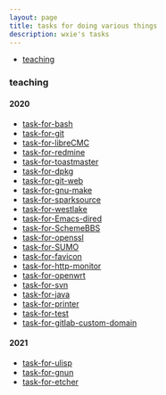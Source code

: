```yaml
---
layout: page
title: tasks for doing various things
description: wxie's tasks
---
```


<div class="navbar">
    <div class="navbar-inner">
        <ul class="nav">
            <li><a href="#teaching">teaching</a></li>
        </ul>
    </div>
</div>


### <a name="teaching"></a>teaching

#### 2020

- [task-for-bash](teaching/task-for-bash.md)
- [task-for-git](teaching/task-for-git.md)
- [task-for-libreCMC](teaching/task-for-libreCMC.md)
- [task-for-redmine](teaching/task-for-redmine.md)
- [task-for-toastmaster](teaching/task-for-toastmaster.md)
- [task-for-dpkg](teaching/task-for-dpkg.md)
- [task-for-git-web](teaching/task-for-git-web.md)
- [task-for-gnu-make](teaching/task-for-gnu-make.md)
- [task-for-sparksource](teaching/task-for-sparksource.md)
- [task-for-westlake](teaching/task-for-westlake.md)
- [task-for-Emacs-dired](teaching/task-for-Emacs-dired.md)
- [task-for-SchemeBBS](teaching/task-for-SchemeBBS.md)
- [task-for-openssl](teaching/task-for-openssl.md)
- [task-for-SUMO](teaching/task-for-SUMO.md)
- [task-for-favicon](teaching/task-for-favicon.md)
- [task-for-http-monitor](teaching/task-for-http-monitor.md)
- [task-for-openwrt](teaching/task-for-openwrt.md)
- [task-for-svn](teaching/task-for-svn.md)
- [task-for-java](teaching/task-for-java.md)
- [task-for-printer](teaching/task-for-printer.md)
- [task-for-test](teaching/task-for-test.md)
- [task-for-gitlab-custom-domain](teaching/task-for-gitlab-custom-domain.md)

#### 2021
- [task-for-ulisp](teaching/task-for-ulisp.md)
- [task-for-gnun](teaching/task-for-gnun.md)
- [task-for-etcher](teaching/task-for-etcher.md)